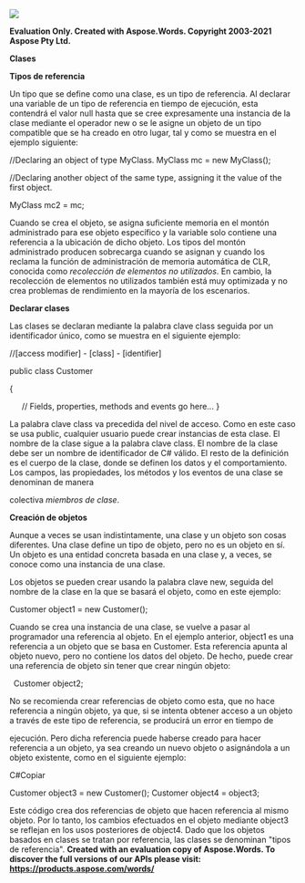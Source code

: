 ﻿![](0\_Clases.001.png)

**Evaluation Only. Created with Aspose.Words. Copyright 2003-2021 Aspose Pty Ltd.**

**Clases** 

**Tipos de referencia** 

Un tipo que se define como una clase, es un tipo de referencia. Al declarar una variable de un tipo de referencia en tiempo de ejecución, esta contendrá el valor null hasta que se cree expresamente una instancia de la clase mediante el operador new o se le asigne un objeto de un tipo compatible que se ha creado en otro lugar, tal y como se muestra en el ejemplo siguiente: 

//Declaring an object of type MyClass. MyClass mc = new MyClass(); 

//Declaring another object of the same type, assigning it the value of the first object. 

MyClass mc2 = mc; 

Cuando se crea el objeto, se asigna suficiente memoria en el montón administrado para ese objeto específico y la variable solo contiene una referencia a la ubicación de dicho objeto. Los tipos del montón administrado producen sobrecarga cuando se asignan y cuando los reclama la función de administración de memoria automática de CLR, conocida como *recolección de elementos no utilizados*. En cambio, la recolección de elementos no utilizados también está muy optimizada y no crea problemas de rendimiento en la mayoría de los escenarios. 

**Declarar clases** 

Las clases se declaran mediante la palabra clave class seguida por un identificador único, como se muestra en el siguiente ejemplo: 

//[access modifier] - [class] - [identifier] 

public class Customer 

{ 

`   `// Fields, properties, methods and events go here... } 

La palabra clave class va precedida del nivel de acceso. Como en este caso se usa public, cualquier usuario puede crear instancias de esta clase. El nombre de la clase sigue a la palabra clave class. El nombre de la clase debe ser un nombre de identificador de C# válido. El resto de la definición es el cuerpo de la clase, donde se definen los datos y el comportamiento. Los campos, las propiedades, los métodos y los eventos de una clase se denominan de manera 

colectiva *miembros de clase*. 

**Creación de objetos** 

Aunque a veces se usan indistintamente, una clase y un objeto son cosas diferentes. Una clase define un tipo de objeto, pero no es un objeto en sí. Un objeto es una entidad concreta basada en una clase y, a veces, se conoce como una instancia de una clase. 

Los objetos se pueden crear usando la palabra clave new, seguida del nombre de la clase en la que se basará el objeto, como en este ejemplo: 

Customer object1 = new Customer(); 

Cuando se crea una instancia de una clase, se vuelve a pasar al programador una referencia al objeto. En el ejemplo anterior, object1 es una referencia a un objeto que se basa en Customer. Esta referencia apunta al objeto nuevo, pero no contiene los datos del objeto. De hecho, puede crear una referencia de objeto sin tener que crear ningún objeto: 

` `Customer object2; 

No se recomienda crear referencias de objeto como esta, que no hace referencia a ningún objeto, ya que, si se intenta obtener acceso a un objeto a través de este tipo de referencia, se producirá un error en tiempo de 

ejecución. Pero dicha referencia puede haberse creado para hacer referencia a un objeto, ya sea creando un nuevo objeto o asignándola a un objeto existente, como en el siguiente ejemplo: 

C#Copiar 

Customer object3 = new Customer(); Customer object4 = object3; 

Este código crea dos referencias de objeto que hacen referencia al mismo objeto. Por lo tanto, los cambios efectuados en el objeto mediante object3 se reflejan en los usos posteriores de object4. Dado que los objetos basados en clases se tratan por referencia, las clases se denominan "tipos de referencia". 
**Created with an evaluation copy of Aspose.Words. To discover the full versions of our APIs please visit: https://products.aspose.com/words/**
